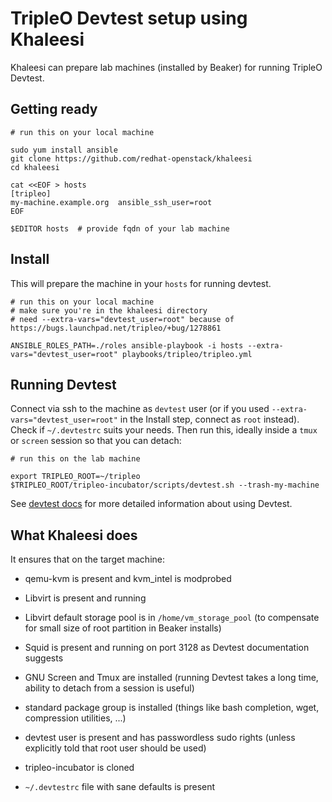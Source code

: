 TripleO Devtest setup using Khaleesi
====================================

Khaleesi can prepare lab machines (installed by Beaker) for running
TripleO Devtest.


Getting ready
-------------

    # run this on your local machine

    sudo yum install ansible
    git clone https://github.com/redhat-openstack/khaleesi
    cd khaleesi

    cat <<EOF > hosts
    [tripleo]
    my-machine.example.org  ansible_ssh_user=root
    EOF

    $EDITOR hosts  # provide fqdn of your lab machine


Install
-------

This will prepare the machine in your `hosts` for running
devtest.

    # run this on your local machine
    # make sure you're in the khaleesi directory
    # need --extra-vars="devtest_user=root" because of https://bugs.launchpad.net/tripleo/+bug/1278861

    ANSIBLE_ROLES_PATH=./roles ansible-playbook -i hosts --extra-vars="devtest_user=root" playbooks/tripleo/tripleo.yml


Running Devtest
---------------

Connect via ssh to the machine as `devtest` user (or if you used
`--extra-vars="devtest_user=root"` in the Install step, connect as
`root` instead). Check if `~/.devtestrc` suits your needs. Then run
this, ideally inside a `tmux` or `screen` session so that you can
detach:

    # run this on the lab machine

    export TRIPLEO_ROOT=~/tripleo
    $TRIPLEO_ROOT/tripleo-incubator/scripts/devtest.sh --trash-my-machine

See
[devtest docs](http://docs.openstack.org/developer/tripleo-incubator/devtest.html)
for more detailed information about using Devtest.


What Khaleesi does
------------------

It ensures that on the target machine:

* qemu-kvm is present and kvm_intel is modprobed

* Libvirt is present and running

* Libvirt default storage pool is in `/home/vm_storage_pool` (to
  compensate for small size of root partition in Beaker installs)

* Squid is present and running on port 3128 as Devtest documentation
  suggests

* GNU Screen and Tmux are installed (running Devtest takes a long
  time, ability to detach from a session is useful)

* standard package group is installed (things like bash completion,
  wget, compression utilities, ...)

* devtest user is present and has passwordless sudo rights (unless
  explicitly told that root user should be used)

* tripleo-incubator is cloned

* `~/.devtestrc` file with sane defaults is present
